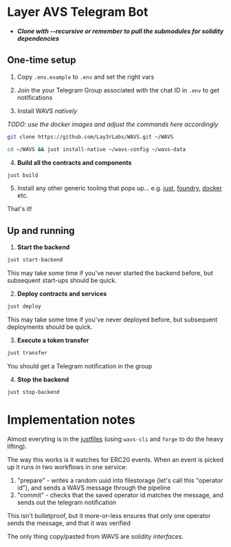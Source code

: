 # Layer AVS Telegram Bot 

* _**Clone with --recursive or remember to pull the submodules for solidity dependencies**_

## One-time setup

1. Copy `.env.example` to `.env` and set the right vars

2. Join the your Telegram Group associated with the chat ID in `.env` to get notifications

3. Install WAVS _natively_

_TODO: use the docker images and adjust the commands here accordingly_

```bash
git clone https://github.com/Lay3rLabs/WAVS.git ~/WAVS

cd ~/WAVS && just install-native ~/wavs-config ~/wavs-data
```

4. **Build all the contracts and components**

```bash
just build
```

5. Install any other generic tooling that pops up... e.g. [just](https://github.com/casey/just), [foundry](https://book.getfoundry.sh/getting-started/installation), [docker](https://www.docker.com/) etc.

That's it!

## Up and running

1. **Start the backend**

```bash
just start-backend
```

This may take some time if you've never started the backend before, but subsequent start-ups should be quick.

2. **Deploy contracts and services**

```bash
just deploy
```

This may take some time if you've never deployed before, but subsequent deployments should be quick.

3. **Execute a token transfer**

```bash
just transfer
```

You should get a Telegram notification in the group

4. **Stop the backend**

```bash
just stop-backend
```

# Implementation notes

Almost everyting is in the [justfiles](justfiles) (using `wavs-cli` and `forge` to do the heavy lifting).

The way this works is it watches for ERC20 events. When an event is picked up it runs in two workflows in one service:

1. "prepare" - writes a random uuid into filestorage (let's call this "operator id"), and sends a WAVS message through the pipeline
2. "commit" - checks that the saved operator id matches the message, and sends out the telegram notification

This isn't bulletproof, but it more-or-less ensures that only one operator sends the message, and that it was verified

The only thing copy/pasted from WAVS are solidity _interfaces_.
